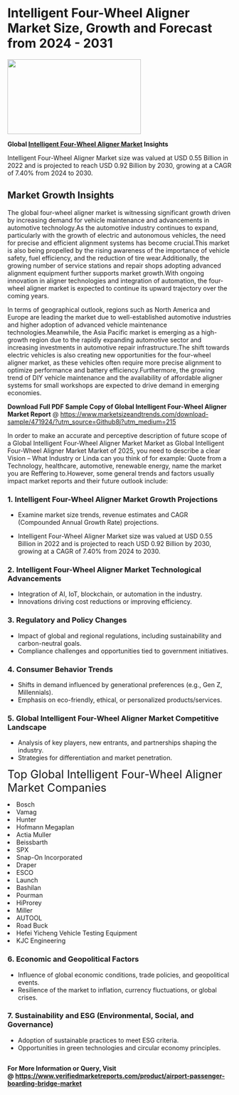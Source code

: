 <H1>Intelligent Four-Wheel Aligner Market Size, Growth and Forecast from 2024 - 2031</H1><img class="aligncenter size-medium wp-image-584254" src="https://thirdeyenews.in/wp-content/uploads/2024/09/Global-Market-Research-300x168.jpeg" alt="" width="300" height="168" /><p><strong>Global&nbsp;<a href="https://www.marketsizeandtrends.com/download-sample/471924/?utm_source=Github8j?utm_medium=215">Intelligent Four-Wheel Aligner Market</a> Insights</strong></p><p>Intelligent Four-Wheel Aligner Market size was valued at USD 0.55 Billion in 2022 and is projected to reach USD 0.92 Billion by 2030, growing at a CAGR of 7.40% from 2024 to 2030.</p><p><h2>Market Growth Insights</h2> <p>The global four-wheel aligner market is witnessing significant growth driven by increasing demand for vehicle maintenance and advancements in automotive technology.As the automotive industry continues to expand, particularly with the growth of electric and autonomous vehicles, the need for precise and efficient alignment systems has become crucial.This market is also being propelled by the rising awareness of the importance of vehicle safety, fuel efficiency, and the reduction of tire wear.Additionally, the growing number of service stations and repair shops adopting advanced alignment equipment further supports market growth.With ongoing innovation in aligner technologies and integration of automation, the four-wheel aligner market is expected to continue its upward trajectory over the coming years.</p> <p>In terms of geographical outlook, regions such as North America and Europe are leading the market due to well-established automotive industries and higher adoption of advanced vehicle maintenance technologies.Meanwhile, the Asia Pacific market is emerging as a high-growth region due to the rapidly expanding automotive sector and increasing investments in automotive repair infrastructure.The shift towards electric vehicles is also creating new opportunities for the four-wheel aligner market, as these vehicles often require more precise alignment to optimize performance and battery efficiency.Furthermore, the growing trend of DIY vehicle maintenance and the availability of affordable aligner systems for small workshops are expected to drive demand in emerging economies.</p> <p><span class=""><strong>Download Full PDF Sample Copy of Global Intelligent Four-Wheel Aligner Market Report</strong> @ <a href="https://www.marketsizeandtrends.com/download-sample/471924/?utm_source=Github8j?utm_medium=215" target="_blank">https://www.marketsizeandtrends.com/download-sample/471924/?utm_source=Github8j?utm_medium=215</a></span></p><p>In order to make an accurate and perceptive description of future scope of a Global&nbsp;Intelligent Four-Wheel Aligner Market Market as Global&nbsp;Intelligent Four-Wheel Aligner Market Market of 2025, you need to describe a clear Vision &ndash; What Industry or Linda can you think of for example: Quote from a Technology, healthcare, automotive, renewable energy, name the market you are Reffering to.However, some general trends and factors usually impact market reports and their future outlook include:</p><h3>1.&nbsp;<strong>Intelligent Four-Wheel Aligner Market Growth Projections</strong></h3><ul><li>Examine market size trends, revenue estimates and CAGR (Compounded Annual Growth Rate) projections.</li><li><p>Intelligent Four-Wheel Aligner Market size was valued at USD 0.55 Billion in 2022 and is projected to reach USD 0.92 Billion by 2030, growing at a CAGR of 7.40% from 2024 to 2030.</p></li></ul><h3>2.&nbsp;<strong>Intelligent Four-Wheel Aligner Market Technological Advancements</strong></h3><ul><li>Integration of AI, IoT, blockchain, or automation in the industry.</li><li>Innovations driving cost reductions or improving efficiency.</li></ul><h3>3.&nbsp;<strong>Regulatory and Policy Changes</strong></h3><ul><li>Impact of global and regional regulations, including sustainability and carbon-neutral goals.</li><li>Compliance challenges and opportunities tied to government initiatives.</li></ul><h3>4.&nbsp;<strong>Consumer Behavior Trends</strong></h3><ul><li>Shifts in demand influenced by generational preferences (e.g., Gen Z, Millennials).</li><li>Emphasis on eco-friendly, ethical, or personalized products/services.</li></ul><h3>5.&nbsp;<strong>Global Intelligent Four-Wheel Aligner Market Competitive Landscape</strong></h3><ul><li>Analysis of key players, new entrants, and partnerships shaping the industry.</li><li>Strategies for differentiation and market penetration.</li></ul><p data-pm-slice="1 1 []"><span style="color: inherit; font-family: inherit; font-size: 25px;">Top Global Intelligent Four-Wheel Aligner Market Companies</span></p><div class="" data-test-id=""><p><li>Bosch</li><li> Vamag</li><li> Hunter</li><li> Hofmann Megaplan</li><li> Actia Muller</li><li> Beissbarth</li><li> SPX</li><li> Snap-On Incorporated</li><li> Draper</li><li> ESCO</li><li> Launch</li><li> Bashilan</li><li> Pourman</li><li> HiProrey</li><li> Miller</li><li> AUTOOL</li><li> Road Buck</li><li> Hefei Yicheng Vehicle Testing Equipment</li><li> KJC Engineering</li></p></div><h3>6.&nbsp;<strong>Economic and Geopolitical Factors</strong></h3><ul><li>Influence of global economic conditions, trade policies, and geopolitical events.</li><li>Resilience of the market to inflation, currency fluctuations, or global crises.</li></ul><h3>7.&nbsp;<strong>Sustainability and ESG (Environmental, Social, and Governance)</strong></h3><ul><li>Adoption of sustainable practices to meet ESG criteria.</li><li>Opportunities in green technologies and circular economy principles.</li></ul><h2><strong style="font-size: 14px;">For More Information or Query, Visit @&nbsp;</strong><a style="background-color: #ffffff; font-size: 14px;" href="https://www.marketsizeandtrends.com/report/intelligent-four-wheel-aligner-market/" target="_blank">https://www.verifiedmarketreports.com/product/airport-passenger-boarding-bridge-market</a></h2>